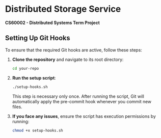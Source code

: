 # Distributed Storage Service

**CS60002 - Distributed Systems Term Project**

## Setting Up Git Hooks

To ensure that the required Git hooks are active, follow these steps:

1. **Clone the repository** and navigate to its root directory:

   ```sh
   cd your-repo
   ```

2. **Run the setup script**:

   ```sh
   ./setup-hooks.sh
   ```

   This step is necessary only once. After running the script, Git will automatically apply the pre-commit hook whenever you commit new files.

3. **If you face any issues**, ensure the script has execution permissions by running:
   ```sh
   chmod +x setup-hooks.sh
   ```
